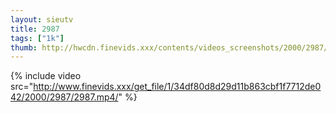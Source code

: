 ```yaml
--- 
layout: sieutv
title: 2987
tags: ["1k"]
thumb: http://hwcdn.finevids.xxx/contents/videos_screenshots/2000/2987/preview.mp4.jpg
---
```

{% include video src="http://www.finevids.xxx/get_file/1/34df80d8d29d11b863cbf1f7712de042/2000/2987/2987.mp4/" %} 
